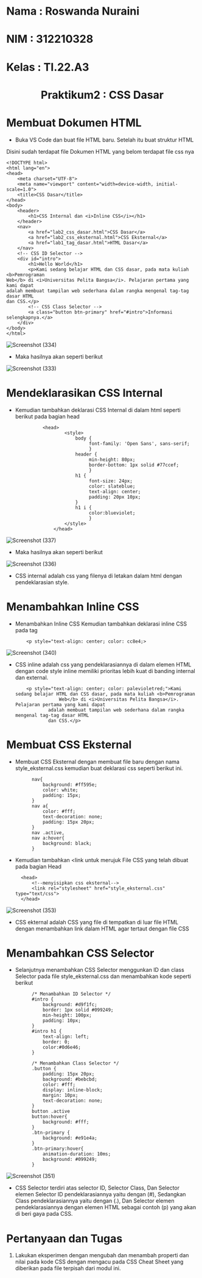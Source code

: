 # Nama  : Roswanda Nuraini

# NIM  : 312210328

# Kelas  : TI.22.A3

# <p align="center">Praktikum2 : CSS Dasar</p>

# Membuat Dokumen HTML

- Buka VS Code dan buat file HTML baru. Setelah itu buat struktur HTML
  
Disini sudah terdapat file Dokumen HTML yang belom terdapat file css nya

    <!DOCTYPE html>
    <html lang="en">
    <head>
        <meta charset="UTF-8">
        <meta name="viewport" content="width=device-width, initial-scale=1.0">
        <title>CSS Dasar</title>
    </head>
    <body>
        <header>
            <h1>CSS Internal dan <i>Inline CSS</i></h1>
        </header>
        <nav>
            <a href="lab2_css_dasar.html">CSS Dasar</a>
            <a href="lab2_css_eksternal.html">CSS Eksternal</a>
            <a href="lab1_tag_dasar.html">HTML Dasar</a>
        </nav>
        <!-- CSS ID Selector -->
        <div id="intro">
            <h1>Hello World</h1>
            <p>Kami sedang belajar HTML dan CSS dasar, pada mata kuliah <b>Pemrograman
    Web</b> di <i>Universitas Pelita Bangsa</i>. Pelajaran pertama yang kami dapat
    adalah membuat tampilan web sederhana dalam rangka mengenal tag-tag dasar HTML
    dan CSS.</p>
            <!-- CSS Class Selector -->
            <a class="button btn-primary" href="#intro">Informasi selengkapnya.</a>
        </div>
    </body>
    </html>

  ![Screenshot (334)](https://github.com/roswanda11/lab2web/assets/115516632/26c641f1-b52d-40d0-9d61-5ec5b16b96b7)

  - Maka hasilnya akan seperti berikut

![Screenshot (333)](https://github.com/roswanda11/lab2web/assets/115516632/f70dcb97-a8f8-4a4b-962b-0772746a3e85)

# Mendeklarasikan CSS Internal

- Kemudian tambahkan deklarasi CSS Internal di dalam html seperti berikut pada bagian head

                <head> 
                        <style>
                            body {
                                 font-family: 'Open Sans', sans-serif;
                                 }
                            header {
                                 min-height: 80px;
                                 border-bottom: 1px solid #77ccef;
                                 }
                            h1 {
                                 font-size: 24px;
                                 color: slateblue;
                                 text-align: center;
                                 padding: 20px 10px;
                            }
                            h1 i {
                                 color:blueviolet;
                                 }
                        </style>
                    </head>
                    
![Screenshot (337)](https://github.com/roswanda11/lab2web/assets/115516632/51d7e658-2040-4822-b3d1-c983588cdf07)

- Maka hasilnya akan seperti berikut
  
![Screenshot (336)](https://github.com/roswanda11/lab2web/assets/115516632/c0652848-a37e-45ca-ae9b-8d9e8577e68d)

- CSS internal adalah css yang filenya di letakan dalam html dengan pendeklarasian style.

# Menambahkan Inline CSS

- Menambahkan Inline CSS Kemudian tambahkan deklarasi inline CSS pada tag

          <p style="text-align: center; color: cc8e4;>

![Screenshot (340)](https://github.com/roswanda11/lab2web/assets/115516632/733d05a3-a249-4979-b62f-ff6f716504a3)

- CSS inline adalah css yang pendeklarasiannya di dalam elemen HTML dengan code style inline memiliki prioritas lebih kuat di banding internal dan external.
  
          <p style="text-align: center; color: palevioletred;">Kami sedang belajar HTML dan CSS dasar, pada mata kuliah <b>Pemrograman
                      Web</b> di <i>Universitas Pelita Bangsa</i>. Pelajaran pertama yang kami dapat
                  adalah membuat tampilan web sederhana dalam rangka mengenal tag-tag dasar HTML
                  dan CSS.</p>

# Membuat CSS Eksternal

- Membuat CSS Eksternal dengan membuat file baru dengan nama style_eksternal.css kemudian buat deklarasi css seperti berikut ini.

            nav{
                background: #ff595e;
                color: white;
                padding: 15px;
            }
            nav a{
                color: #fff;
                text-decoration: none;
                padding: 15px 20px;
            }
            nav .active,
            nav a:hover{
                background: black;
            }

- Kemudian tambahkan <link untuk merujuk File CSS yang telah dibuat pada bagian Head

        <head>
            <!--menyisipkan css eksternal-->
            <link rel="stylesheet" href="style_eksternal.css" type="text/css">
        </head>
  
![Screenshot (353)](https://github.com/roswanda11/lab2web/assets/115516632/98587bfe-9bfc-4955-80e4-e8b12295b195)

- CSS ekternal adalah CSS yang file di tempatkan di luar file HTML dengan menambahkan link dalam HTML agar tertaut dengan file CSS

# Menambahkan CSS Selector

- Selanjutnya menambahkan CSS Selector menggunkan ID dan class Selector pada file style_eksternal.css dan menambahkan kode seperti berikut

            /* Menambahkan ID Selector */
            #intro {
                background: #d9f1fc;
                border: 1px solid #099249;
                min-height: 100px;
                padding: 10px;
            }
            #intro h1 {
                text-align: left;
                border: 0;
                color:#0d6e46;
            }
            
            /* Menambahkan Class Selector */
            .button {
                padding: 15px 20px;
                background: #bebcbd;
                color: #fff;
                display: inline-block;
                margin: 10px;
                text-decoration: none;
            }
            button .active
            button:hover{
                background: #fff;
            }
            .btn-primary {
                background: #e91e4a;
            }
            .btn-primary:hover{
                animation-duration: 10ms;
                background: #099249;
            }
          
![Screenshot (351)](https://github.com/roswanda11/lab2web/assets/115516632/b4741c25-cfe9-43ca-9efa-35e622d3a9b3)

- CSS Selector terdiri atas selector ID, Selector Class, Dan Selector elemen Selector ID pendeklarasiannya yaitu dengan (#), Sedangkan Class pendeklarasiannya yaitu dengan (.), Dan Selector elemen pendeklarasiannya dengan elemen HTML sebagai contoh (p) yang akan di beri gaya pada CSS.
          
# Pertanyaan dan Tugas

1. Lakukan eksperimen dengan mengubah dan menambah properti dan nilai pada kode CSS dengan mengacu pada CSS Cheat Sheet yang diberikan pada file terpisah dari modul ini.










